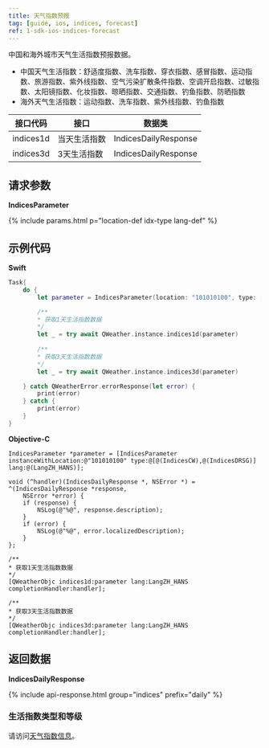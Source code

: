 ```yaml
---
title: 天气指数预报
tag: [guide, ios, indices, forecast]
ref: 1-sdk-ios-indices-forecast
---
```


中国和海外城市天气生活指数预报数据。

- 中国天气生活指数：舒适度指数、洗车指数、穿衣指数、感冒指数、运动指数、旅游指数、紫外线指数、空气污染扩散条件指数、空调开启指数、过敏指数、太阳镜指数、化妆指数、晾晒指数、交通指数、钓鱼指数、防晒指数
- 海外天气生活指数：运动指数、洗车指数、紫外线指数、钓鱼指数

| 接口代码    | 接口         | 数据类           |
| ---------- | ------------ | --------------- |
| indices1d | 当天生活指数   | IndicesDailyResponse |
| indices3d | 3天生活指数    | IndicesDailyResponse |

## 请求参数

**IndicesParameter**

{% include params.html p="location-def idx-type lang-def" %}

## 示例代码

**Swift**

```swift
Task{
    do {
        let parameter = IndicesParameter(location: "101010100", type: [.CW,.DRSG])

        /**
        * 获取1天生活指数数据
        */
        let _ = try await QWeather.instance.indices1d(parameter)
        
        /**
        * 获取3天生活指数数据
        */
        let _ = try await QWeather.instance.indices3d(parameter)

    } catch QWeatherError.errorResponse(let error) {
        print(error)
    } catch {
        print(error)
    }
}
```

**Objective-C**

```objc
IndicesParameter *parameter = [IndicesParameter instanceWithLocation:@"101010100" type:@[@(IndicesCW),@(IndicesDRSG)] lang:@(LangZH_HANS)];

void (^handler)(IndicesDailyResponse *, NSError *) = ^(IndicesDailyResponse *response,
    NSError *error) {
    if (response) {
        NSLog(@"%@", response.description);
    }
    if (error) {
        NSLog(@"%@", error.localizedDescription);
    }
};

/**
* 获取1天生活指数数据
*/
[QWeatherObjc indices1d:parameter lang:LangZH_HANS completionHandler:handler];

/**
* 获取3天生活指数数据
*/
[QWeatherObjc indices3d:parameter lang:LangZH_HANS completionHandler:handler];
```

## 返回数据

**IndicesDailyResponse**

{% include api-response.html group="indices" prefix="daily" %}

### 生活指数类型和等级

请访问[天气指数信息](/docs/resource/indices-info/)。

